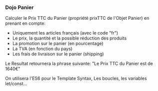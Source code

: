 ### Dojo Panier

Calculer le Prix TTC du Panier (propriété prixTTC de l'Objet Panier) en prenant en compte:

* Uniquement les articles français (avec le code "fr")
* Le prix, la quantité et la possible réduction des produits
* La promotion sur le panier (en pourcentage)
* La TVA (en fonction du pays)
* Les frais de livraison sur le panier (shipping)

Le Resultat retournera la phrase suivante:
"Le Prix TTC du Panier est de 1640€"

On utilisera l'ES6 pour le Template Syntax, Les boucles, les variables let/const...
